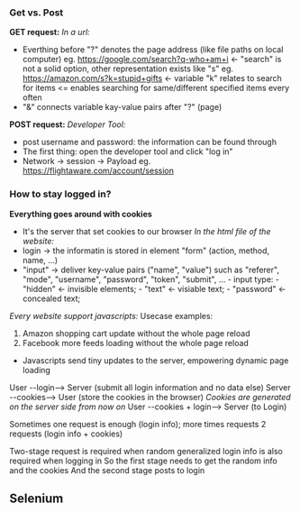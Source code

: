 ### Get vs. Post
**GET request:**
*In a url:*
- Everthing before "?" denotes the page address (like file paths on local computer)
      eg. https://google.com/search?q-who+am+i    <- "search" is not a solid option, other representation exists like "s"
      eg. https://amazon.com/s?k=stupid+gifts     <- variable "k" relates to search for items <= enables searching for same/different specified items every often
- "&" connects variable kay-value pairs after "?" (page)

**POST request:**
*Developer Tool:*
- post username and password: the information can be found through
- The first thing: open the developer tool and click "log in"
- Network -> session -> Payload
      eg. https://flightaware.com/account/session


### How to stay logged in?
**Everything goes around with cookies**
- It's the server that set cookies to our browser
*In the html file of the website:*
- login -> the informatin is stored in element "form" (action, method, name, ...)
- "input" -> deliver key-value pairs ("name", "value") such as "referer", "mode", "username", "password", "token", "submit", ...
        - input type: 
            - "hidden" <- invisible elements;
            - "text" <- visiable text;
            - "password" <- concealed text;


*Every website support javascripts:*
Usecase examples:
1. Amazon shopping cart update without the whole page reload
2. Facebook more feeds loading without the whole page reload
- Javascripts send tiny updates to the server, empowering dynamic page loading


User --login--> Server (submit all login information and no data else)
Server --cookies--> User (store the cookies in the browser)
      *Cookies are generated on the server side*
*from now on*
User --cookies + login--> Server (to Login)


Sometimes one request is enough (login info); more times requests 2 requests (login info + cookies)


Two-stage request is required when random generalized login info is also required when logging in
      So the first stage needs to get the random info and the cookies
      And the second stage posts to login
      

## Selenium

